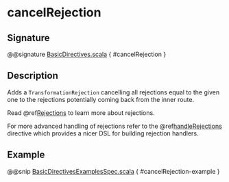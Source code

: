 # cancelRejection

## Signature

@@signature [BasicDirectives.scala](../../../../../../../../../akka-http/src/main/scala/akka/http/scaladsl/server/directives/BasicDirectives.scala) { #cancelRejection }

## Description

Adds a `TransformationRejection` cancelling all rejections equal to the
given one to the rejections potentially coming back from the inner route.

Read @ref[Rejections](../../rejections.md) to learn more about rejections.

For more advanced handling of rejections refer to the @ref[handleRejections](../execution-directives/handleRejections.md) directive
which provides a nicer DSL for building rejection handlers.

## Example

@@snip [BasicDirectivesExamplesSpec.scala](../../../../../../../test/scala/docs/http/scaladsl/server/directives/BasicDirectivesExamplesSpec.scala) { #cancelRejection-example }